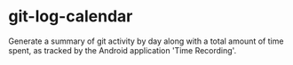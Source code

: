 git-log-calendar
================

Generate a summary of git activity by day along with a total amount of time spent, as tracked by the Android application 'Time Recording'.
